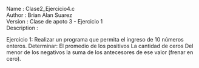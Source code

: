 
 Name        : Clase2_Ejercicio4.c
<br> Author      : Brian Alan Suarez
<br> Version     : Clase de apoto 3 - Ejercicio 1
<br> Description :

Ejercicio 1:
Realizar un programa que permita el ingreso de 10 números enteros.
Determinar:
El promedio de los positivos
La cantidad de ceros
Del menor de los negativos la suma de los antecesores de ese valor (frenar en cero).

